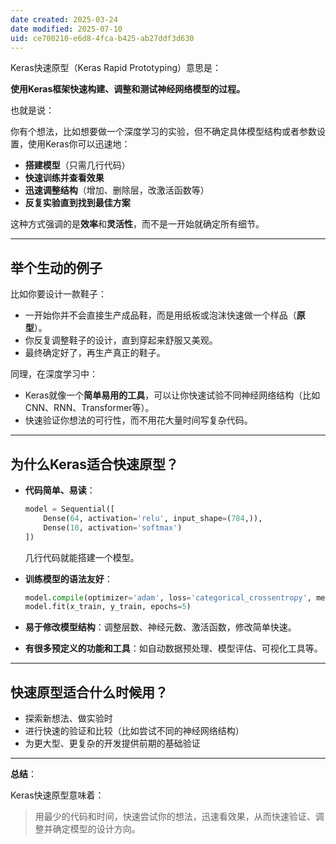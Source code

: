 ```yaml
---
date created: 2025-03-24
date modified: 2025-07-10
uid: ce700210-e6d8-4fca-b425-ab27ddf3d630
---
```


Keras快速原型（Keras Rapid Prototyping）意思是：

**使用Keras框架快速构建、调整和测试神经网络模型的过程。**

也就是说：

你有个想法，比如想要做一个深度学习的实验，但不确定具体模型结构或者参数设置，使用Keras你可以迅速地：

- **搭建模型**（只需几行代码）
- **快速训练并查看效果**
- **迅速调整结构**（增加、删除层，改激活函数等）
- **反复实验直到找到最佳方案**

这种方式强调的是**效率**和**灵活性**，而不是一开始就确定所有细节。

---

## 举个生动的例子

比如你要设计一款鞋子：

- 一开始你并不会直接生产成品鞋，而是用纸板或泡沫快速做一个样品（**原型**）。
- 你反复调整鞋子的设计，直到穿起来舒服又美观。
- 最终确定好了，再生产真正的鞋子。

同理，在深度学习中：

- Keras就像一个**简单易用的工具**，可以让你快速试验不同神经网络结构（比如CNN、RNN、Transformer等）。
- 快速验证你想法的可行性，而不用花大量时间写复杂代码。

---

## 为什么Keras适合快速原型？

- **代码简单、易读**：
    
    ```python
    model = Sequential([
        Dense(64, activation='relu', input_shape=(784,)),
        Dense(10, activation='softmax')
    ])
    ```
    

    几行代码就能搭建一个模型。

    
- **训练模型的语法友好**：
    
    ```python
    model.compile(optimizer='adam', loss='categorical_crossentropy', metrics=['accuracy'])
    model.fit(x_train, y_train, epochs=5)
    ```
    
- **易于修改模型结构**：调整层数、神经元数、激活函数，修改简单快速。
    
- **有很多预定义的功能和工具**：如自动数据预处理、模型评估、可视化工具等。
    

---

## 快速原型适合什么时候用？

- 探索新想法、做实验时
- 进行快速的验证和比较（比如尝试不同的神经网络结构）
- 为更大型、更复杂的开发提供前期的基础验证

---

**总结**：

Keras快速原型意味着：

> 用最少的代码和时间，快速尝试你的想法，迅速看效果，从而快速验证、调整并确定模型的设计方向。
